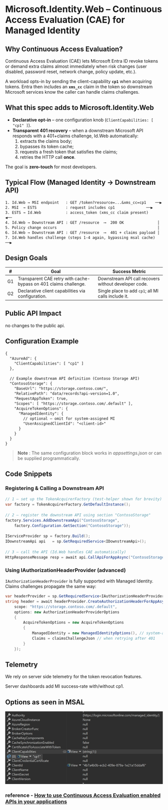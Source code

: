 # Microsoft.Identity.Web – Continuous Access Evaluation (CAE) for Managed Identity

## Why Continuous Access Evaluation?

Continuous Access Evaluation (CAE) lets Microsoft Entra ID revoke tokens or demand extra claims almost immediately when risk changes (user disabled, password reset, network change, policy update, etc.).

A workload opts-in by sending the client-capability **`cp1`** when acquiring tokens. Entra then includes an **`xms_cc`** claim in the token so downstream Microsoft services know the caller can handle claims challenges.

## What this spec adds to **Microsoft.Identity.Web**

* **Declarative opt-in** – one configuration knob (`ClientCapabilities: [ "cp1" ]`).
* **Transparent 401 recovery** – when a downstream Microsoft API responds with a 401+claims challenge, Id.Web automatically:
  1. extracts the claims body;
  2. bypasses its token cache;
  3. requests a fresh token that satisfies the claims;
  4. retries the HTTP call **once**.

The goal is **zero-touch** for most developers.

## Typical Flow (Managed Identity → Downstream API)

```text
1. Id.Web → MSI endpoint   : GET /token?resource=...&xms_cc=cp1    ──▶
2. MSI  → ESTS             : request includes cp1              ──▶
3. ESTS → Id.Web           : access_token (xms_cc claim present)    ◀──
4. Id.Web → Downstream API : GET /resource  ⟶  200 OK               │
5. Policy change occurs                                             │
6. Id.Web → Downstream API : GET /resource  ⟶  401 + claims payload │
7. Id.Web handles challenge (steps 1-4 again, bypassing msal cache)      ──▶
```

## Design Goals

| #   | Goal                                                         | Success Metric                                           |
|-----|--------------------------------------------------------------|----------------------------------------------------------|
| G1  | Transparent CAE retry with cache-bypass on 401 claims challenge. | Downstream API call recovers without developer code.    |
| G2  | Declarative client capabilities via configuration.           | Single place to add `cp1`; all MI calls include it.      |

## Public API Impact

no changes to the public api.

## Configuration Example

```
{
  "AzureAd": {
    "ClientCapabilities": [ "cp1" ]
  },

  // Example downstream API definition (Contoso Storage API)
  "ContosoStorage": {
    "BaseUrl": "https://storage.contoso.com/",
    "RelativePath": "data/records?api-version=1.0",
    "RequestAppToken": true,
    "Scopes": [ "https://storage.contoso.com/.default" ],
    "AcquireTokenOptions": {
      "ManagedIdentity": {
        // optional – omit for system-assigned MI
        "UserAssignedClientId": "<client-id>"
      }
    }
  }
}
```

> **Note** : The same configuration block works in *appsettings.json* or can be supplied programmatically.


## Code Snippets

### Registering & Calling a Downstream API

```csharp
// 1 – set up the TokenAcquirerFactory (test-helper shown for brevity)
var factory = TokenAcquirerFactory.GetDefaultInstance();

// 2 – register the downstream API using section "ContosoStorage"
factory.Services.AddDownstreamApi("ContosoStorage",
    factory.Configuration.GetSection("ContosoStorage"));

IServiceProvider sp = factory.Build();
IDownstreamApi api   = sp.GetRequiredService<IDownstreamApi>();

// 3 – call the API (Id.Web handles CAE automatically)
HttpResponseMessage resp = await api.CallApiForAppAsync("ContosoStorage");
```

### Using **IAuthorizationHeaderProvider** (advanced)

`IAuthorizationHeaderProvider` is fully supported with Managed Identity. Claims challenges propagate the same way:

```csharp
var headerProvider = sp.GetRequiredService<IAuthorizationHeaderProvider>();
string header = await headerProvider.CreateAuthorizationHeaderForAppAsync(
    scope: "https://storage.contoso.com/.default",
    options: new AuthorizationHeaderProviderOptions
    {
        AcquireTokenOptions = new AcquireTokenOptions
        {
            ManagedIdentity = new ManagedIdentityOptions(), // system-assigned MI
            Claims = claimsChallengeJson // when retrying after 401
        }
    });
```

## Telemetry

We rely on server side telemetry for the token revocation features.

Server dashboards add MI success‑rate with/without cp1.

## Options as seen in MSAL 

![alt text](capab1.png)

### reference - [How to use Continuous Access Evaluation enabled APIs in your applications](https://learn.microsoft.com/en-us/entra/identity-platform/app-resilience-continuous-access-evaluation?tabs=dotnet)
